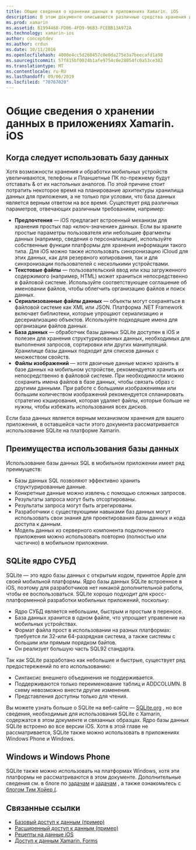 ```yaml
---
title: Общие сведения о хранении данных в приложениях Xamarin. iOS
description: В этом документе описываются различные средства хранения данных в приложении Xamarin. iOS и предоставляются конкретные сведения о преимуществах SQLite.
ms.prod: xamarin
ms.assetid: B1994468-FD06-4FD9-96B3-FCEBB13A972A
ms.technology: xamarin-ios
author: conceptdev
ms.author: crdun
ms.date: 10/11/2016
ms.openlocfilehash: 4000e4cc5d260457c0e0da275e3a7beecafd1a98
ms.sourcegitcommit: 57f815bf0024b1afe9754c0e28054fc0a53ce302
ms.translationtype: MT
ms.contentlocale: ru-RU
ms.lasthandoff: 09/06/2019
ms.locfileid: "70767020"
---
```

# <a name="introduction-to-data-storage-in-xamarinios-apps"></a>Общие сведения о хранении данных в приложениях Xamarin. iOS

## <a name="when-to-use-a-database"></a>Когда следует использовать базу данных

Хотя возможности хранения и обработки мобильных устройств увеличиваются, телефоны и Планшетные ПК по-прежнему будут отставать &amp; от их настольных аналогов. По этой причине стоит потратить некоторое время на планирование архитектуры хранилища данных для приложения, а не только при условии, что база данных является верным ответом на все время. Существует ряд различных параметров, отвечающих различным требованиям, например:

- **Предпочтения** — iOS предлагает встроенный механизм для хранения простых пар «ключ-значение» данных. Если вы храните простые параметры пользователя или небольшие фрагменты данных (например, сведения о персонализации), используйте собственные функции платформы для хранения информации такого типа. Для iOS можно также использовать синхронизацию iCloud для этих данных, как для резервного копирования, так и для синхронизации пользователей с несколькими устройствами.
- **Текстовые файлы** — пользовательский ввод или кэш загруженного содержимого (например, HTML) может храниться непосредственно в файловой системе. Используйте соответствующее соглашение об именовании файлов, чтобы облегчить организацию файлов и поиск данных.
- **Сериализованные файлы данных** — объекты могут сохраняться в файловой системе как XML или JSON. Платформа .NET Framework включает библиотеки, которые упрощают сериализацию и десериализацию объектов. Используйте подходящие имена для организации файлов данных.
- **База данных** — обработчик базы данных SQLite доступен в iOS и полезен для хранения структурированных данных, необходимых для выполнения запросов, сортировки или других манипуляций. Хранилище базы данных подходит для списков данных с множеством свойств.
- **Файлы изображений** — хотя двоичные данные можно хранить в базе данных на мобильном устройстве, рекомендуется хранить их непосредственно в файловой системе. При необходимости можно сохранить имена файлов в базе данных, чтобы связать образ с другими данными. При работе с большими изображениями или большим количеством изображений рекомендуется спланировать стратегию кэширования, которая удаляет файлы, которые больше не нужны, чтобы избежать использования всех дисков.

Если база данных является верным механизмом хранения для вашего приложения, в оставшейся части этого документа рассматривается использование SQLite на платформе Xamarin.

## <a name="advantages-of-using-a-database"></a>Преимущества использования базы данных

Использование базы данных SQL в мобильном приложении имеет ряд преимуществ:

- Базы данных SQL позволяют эффективно хранить структурированные данные.
- Конкретные данные можно извлечь с помощью сложных запросов.
- Результаты запроса могут быть отсортированы.
- Результаты запроса могут быть агрегированы.
- Разработчики с существующими навыками баз данных могут использовать свои знания для проектирования базы данных и кода доступа к данным.
- Модель данных из серверного компонента подключенного приложения можно использовать повторно (полностью или частично) в мобильном приложении.

## <a name="sqlite-database-engine"></a>SQLite ядро СУБД

SQLite — это ядро базы данных с открытым кодом, принятое Apple для своей мобильной платформы. Ядро базы данных SQLite встроенное в iOS, поэтому для разработчиков нет никакой дополнительной работы, чтобы ее воспользоваться. SQLite хорошо подходит для кросс-платформенной разработки мобильных приложений, поскольку:

- Ядро СУБД является небольшим, быстрым и простым в переносе.
- База данных хранится в одном файле, что упрощает управление на мобильных устройствах.
- Формат файла прост в использовании на разных платформах: требуется ли 32-или 64-разрядная система, а также системы с большим или прямым порядком байтов.
- Он реализует большую часть SQL92 стандарта.

Так как SQLite разработано как небольшие и быстрые, существует ряд предостережений по его использованию:

- Синтаксис внешнего объединения не поддерживается.
- Поддерживаются только переименование таблиц и ADDCOLUMN. В схему невозможно внести другие изменения.
- Представления доступны только для чтения.

Вы можете узнать больше о SQLite на веб-сайте — [SQLite.org](http://SQLite.org) , но все сведения, необходимые для использования SQLite с Xamarin, содержатся в этом документе и связанных образцах. Ядро базы данных SQLite встроено во все версии iOS.
Хотя в этой главе не рассматривается, SQLite также можно использовать в приложениях Windows Phone и Windows.

## <a name="windows-and-windows-phone"></a>Windows и Windows Phone

SQLite также можно использовать на платформах Windows, хотя эти платформы не рассматриваются в этом документе.
Дополнительные сведения см. в блоге по [задачам](~/cross-platform/app-fundamentals/building-cross-platform-applications/case-study-tasky.md) и [задачам](http://docs.xamarin.com/guides/cross-platform/application_fundamentals/building_cross_platform_applications/case_study%3A_tasky) , а также ознакомьтесь с [блогом Тим Хойер (](http://timheuer.com/blog/archive/2012/06/28/seeding-your-metro-style-app-with-sqlite-database.aspx).

## <a name="related-links"></a>Связанные ссылки

- [Базовый доступ к данным (пример)](https://github.com/xamarin/mobile-samples/tree/master/DataAccess/Basic)
- [Расширенный доступ к данным (пример)](https://github.com/xamarin/mobile-samples/tree/master/DataAccess/Advanced)
- [Рецепты на данные iOS](https://github.com/xamarin/recipes/tree/master/Recipes/ios/data/sqlite)
- [Доступ к данным Xamarin. Forms](~/xamarin-forms/data-cloud/data/databases.md)
